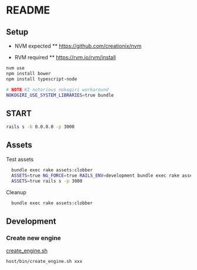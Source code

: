 # README

## Setup

- NVM expected
** https://github.com/creationix/nvm

- RVM required
** https://rvm.io/rvm/install

```bash
nvm use
npm install bower
npm install typescript-node

# NOTE KI notorious nokogiri workaround
NOKOGIRI_USE_SYSTEM_LIBRARIES=true bundle
```
## START

```bash
rails s -b 0.0.0.0 -p 3000
```

## Assets

Test assets
```bash
  bundle exec rake assets:clobber
  ASSETS=true NG_FORCE=true RAILS_ENV=development bundle exec rake assets:precompile
  ASSETS=true rails s -p 3000
```

Cleanup
```bash
  bundle exec rake assets:clobber
```

## Development

### Create new engine

[create_engine.sh](bin/create_engine.sh)

```bash
host/bin/create_engine.sh xxx
```
